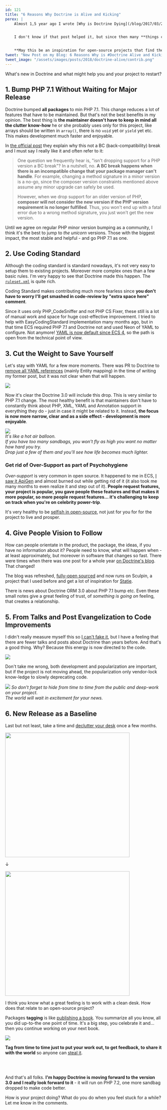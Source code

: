 ```yaml
---
id: 121
title: "6 Reasons Why Doctrine is Alive and Kicking"
perex: |
    Almost 1,5 year ago I wrote [Why is Doctrine Dying](/blog/2017/03/27/why-is-doctrine-dying/). I didn't use *dead*, because it's is just state of time being. Open-source projects - like people - tend to find themselves on the top, being stuck or struggling with the right path from time to time. It's a completely normal process of evolution.


    I don't know if that post helped it, but since then many **things changed for better in Doctrine project**. Saying that this post deprecates my old view and celebrate changes.


    **May this be an inspiration for open-source projects that find themselves stuck and the maintainers that find themselves unhappy**.
tweet: "New Post on my Blog: 6 Reasons Why is #Doctrine Alive and Kicking #orm #open-source #github #packagemanagement"
tweet_image: "/assets/images/posts/2018/doctrine-alive/contrib.png"
---
```


What's new in Doctrine and what might help you and your project to restart?

## 1. Bump PHP 7.1 Without Waiting for Major Release

Doctrine bumped **all packages** to min PHP 7.1. This change reduces a lot of features that have to be maintained. But that's not the best benefits in my opinion. The best thing is **the maintainer doesn't have to keep in mind all the clutter know-how** he or she probably uses only for this project, like arrays should be written in `array()`, there is no `void` yet or `yield` yet etc. This makes development much faster and enjoyable.

In [the official post](https://www.doctrine-project.org/2017/07/25/php-7.1-requirement-and-composer.html) they explain why this not a BC (back-compatibility) break and I must say I really like it and often refer to it:

<blockquote class="blockquote mt-5 mb-5">
    One question we frequently hear is, "isn't dropping support for a PHP version a BC break"? In a nutshell, no. <strong>A BC break happens when there is an incompatible change that your package manager can't handle</strong>. For example, changing a method signature in a minor version is a no-go, since the composer version constraints mentioned above assume any minor upgrade can safely be used.

However, when we drop support for an older version of PHP, <strong>composer will not consider the new version if the PHP version requirement is no longer fulfilled</strong>. Thus, you won't end up with a fatal error due to a wrong method signature, you just won't get the new version.
</blockquote>

Until we agree on regular PHP minor version bumping as a community, I think it's the best to jump to *the unicorn* versions. Those with the biggest impact, the most stable and helpful - and go PHP 7.1 as one.

## 2. Use Coding Standard

Although the coding standard is standard nowadays, it's not very easy to setup them to existing projects. Moreover more complex ones than a few basic rules. I'm very happy to see that Doctrine made this happen. The [`ruleset.xml`](https://github.com/doctrine/coding-standard/blob/master/lib/Doctrine/ruleset.xml) is quite rich.

Coding Standard makes contributing much more fearless since **you don't have to worry I'll get smashed in code-review by "extra space here" comment**.

Since it uses only PHP_CodeSniffer and not PHP CS Fixer, these still is a lot of manual work and space for huge cost-effective improvement. I tried to help with EasyCodingStandard implementation many months ago, but in that time ECS required PHP 7.1 and Doctrine not and used Neon of YAML to configure. Not anymore! [YAML is now default since ECS 4](/blog/2018/03/26/new-in-easy-coding-standard-4-clean-symfony-standard-with-yaml-and-services/), so the path is open from the technical point of view.

## 3. Cut the Weight to Save Yourself

Let's stay with YAML for a few more moments. There was PR to Doctrine to [remove all YAML references](https://github.com/doctrine/doctrine2/pull/5932) (mainly Entity mapping) in the time of writing my former post, but it was not clear when that will happen.

<img src="/assets/images/posts/2018/doctrine-alive/yaml-drop.png" class="img-thumbnail">

Now it's clear the Doctrine 3.0 will include this drop. This is very similar to PHP 7.1 change. The most healthy benefit is that maintainers don't have to constantly think about PHP, XML, YAML and Annotation support in everything they do - just in case it might be related to it. Instead, **the focus is now more narrow, clear and as a side effect - development is more enjoyable**.

<div class="text-center">
    <img src="/assets/images/posts/2018/doctrine-alive/balloon.jpg" class="img-thumbnail">
    <br>
    <em>
        It's like a hot air balloon.<br>
        If you have too many sandbags, you won't fly as high you want no matter how hard you try.
        <br>
        Drop just a few of them and you'll see how life becomes much lighter.
    </em>
</div>

### Get rid of Over-Support as part of Psychohygiene

*Over-support* is very common in open source. It happened to me in ECS, [I saw it ApiGen](/blog/2017/09/04/how-apigen-survived-its-own-death//) and almost burned out while getting rid of it (it also took me many months to even realize it and step out of it). **People request features, your project is popular, you gave people these features and that makes it more popular, so more people request features... it's challenging to keep on track when you're on celebrity power-trip**.

It's very healthy to be [selfish in open-source](/blog/2018/06/21/open-source-is-selfish//), not just for you for for the project to live and prosper.

## 4. Give People Vision to Follow

How can people orientate in the product, the package, the ideas, if you have no information about it? People need to know, what will happen when - at least approximately, but moreover in software that changes so fast. There were times when there was one post for a whole year [on Doctrine's blog](https://www.doctrine-project.org/blog). That changed!

The blog was refreshed, [fully-open sourced](https://github.com/doctrine/doctrine-website) and now runs on Sculpin, a project that I used before and get a lot of inspiration for [Statie](https://www.statie.org).

There is news about Doctrine ORM 3.0 about PHP 7.1 bump etc. Even these small notes give a great feeling of trust, of *something is going on* feeling, that creates a relationship.

## 5. From Talks and Post Evangelization to Code Improvements

I didn't really measure myself this so [I can't fake it](https://www.goodreads.com/quotes/300097-i-only-believe-in-statistics-that-i-doctored-myself), but I have a feeling that there are fewer talks and posts about Doctrine than years before. And that's a good thing. Why? Because this energy is now directed to the code.

<img src="/assets/images/posts/2018/doctrine-alive/contrib.png" class="img-thumbnail">

Don't take me wrong, both development and popularization are important, but if the project is not moving ahead, the popularization only vendor-lock know-ledge to slowly deprecating code.

<div class="text-center">
    <img src="/assets/images/posts/2018/doctrine-alive/hide.jpg" class="img-thumbnail">
    <em>
        So don't forget to hide from time to time from the public and deep-work on your project.<br>
        The world will wait in excitement for your news.
    </em>
</div>

## 6. New Release as a Baseline

Last but not least, take a time and [declutter your desk](http://how-to-stay-organized.blogspot.com/2011/08/declutter-desk.html) once a few months.

<img src="https://4.bp.blogspot.com/-uISp2pDSrTs/Tjr1Rr_07NI/AAAAAAAAAls/F3cq72YywMw/s320/computer-desk-before.JPG" width="400px" class="img-thumbnail">

↓

<img src="https://4.bp.blogspot.com/-W7YoCGWIlP4/Tjr1y2qZaxI/AAAAAAAAAlw/RWqZI7ECmfQ/s320/computer-desk-after.JPG" width="400px" class="img-thumbnail">

I think you know what a great feeling is to work with a clean desk. How does that relate to an open-source project?

Packages **tagging** is like [publishing a book](https://www.doctrine-project.org/2017/07/25/php-7.1-requirement-and-composer.html). You summarize all you know, all you did up-to-the one point of time. It's a big step, you celebrate it and... then you continue working on your next book.

<img src="/assets/images/posts/2018/doctrine-alive/packages.png" class="img-thumbnail">

**Tag from time to time just to put your work out, to get feedback, to share it with the world** so anyone can [steal it](/blog/2017/09/25/3-non-it-books-that-help-you-to-become-better-programmer/#steal-like-and-artist-by-austing-kleon).

<br><br>

And that's all folks. **I'm happy Doctrine is moving forward to the version 3.0 and I really look forward to it** - it will run on PHP 7.2, one more sandbag dropped to make code better.

How is your project doing? What do you do when you feel stuck for a while? Let me know in the comments.

